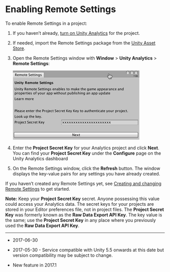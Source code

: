 # Enabling Remote Settings 

To enable Remote Settings in a project:

1. If you haven’t already, [turn on Unity Analytics](UnityAnalyticsOverview) for the project.

2. If needed, import the Remote Settings package from the [Unity Asset Store](https://www.assetstore.unity3d.com/#!/content/89317).

3. Open the Remote Settings window with __Window__ > __Unity Analytics__ > __Remote Settings__:

    ![](../uploads/Main/AnalyticsRemoteSettingsWindow.png)


4. Enter the __Project Secret Key__ for your Analytics project and click __Next__. 
    You can find your __Project Secret Key__ under the __Configure__ page on the Unity Analytics dashboard

5. On the Remote Settings window, click the __Refresh__ button. The window displays the key-value pairs for any settings you have already created.

If you haven’t created any Remote Settings yet, see [Creating and changing Remote Settings](UnityAnalyticsRemoteSettingsCreating) to get started.

**Note:** Keep your __Project Secret Key__ secret. Anyone possessing this value could access your Analytics data. The secret keys for your projects are stored in your Editor preferences file, not in project files. The __Project Secret Key__ was formerly known as the __Raw Data Export API Key__. The key value is the same; use the __Project Secret Key__ in any place where you previously used the __Raw Data Export API Key__. 

---

* <span class="page-edit">2017-06-30 <!-- include IncludeTextNewPageYesEdit --></span>

* <span class="page-edit">2017-05-30 - Service compatible with Unity 5.5 onwards at this date but version compatibility may be subject to change.</span>
 
* <span class="page-history">New feature in 2017.1</span> 

